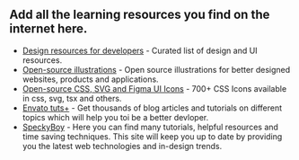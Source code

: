 ## Add all the learning resources you find on the internet here.

- [Design resources for developers](https://github.com/bradtraversy/design-resources-for-developers#favicons) - Curated list of design and UI resources.
- [Open-source illustrations](https://undraw.co/) - Open source illustrations for better designed websites, products and applications.
- [Open-source CSS, SVG and Figma UI Icons](https://css.gg/) - 700+ CSS Icons available in css, svg, tsx and others. 
- [Envato tuts+](https://code.tutsplus.com/) - Get thousands of blog articles and tutorials on different topics which will help you toi be a better devloper.
- [SpeckyBoy](https://speckyboy.com/) - Here you can find many tutorials, helpful resources and time saving techniques. This site will keep you up to date by providing you the latest web technologies and in-design trends.

